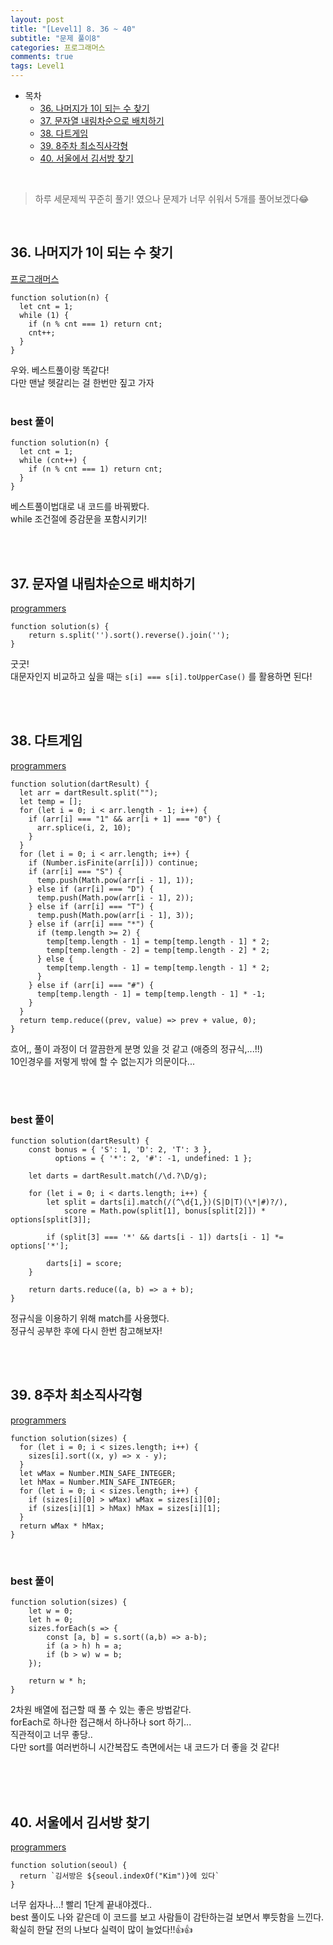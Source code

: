 ```yaml
---
layout: post
title: "[Level1] 8. 36 ~ 40"
subtitle: "문제 풀이8"
categories: 프로그래머스
comments: true
tags: Level1
---
```


- 목차
  - [36. 나머지가 1이 되는 수 찾기](#)
  - [37. 문자열 내림차순으로 배치하기](#)
  - [38. 다트게임](#)
  - [39. 8주차 최소직사각형](#)
  - [40. 서울에서 김서방 찾기](#)

<br>

> 하루 세문제씩 꾸준히 풀기! 였으나 문제가 너무 쉬워서 5개를 풀어보겠다😂

<br>

## 36. 나머지가 1이 되는 수 찾기

[프로그래머스](https://programmers.co.kr/learn/courses/30/lessons/87389) <br>

```
function solution(n) {
  let cnt = 1;
  while (1) {
    if (n % cnt === 1) return cnt;
    cnt++;
  }
}
```

우와. 베스트풀이랑 똑같다!<br>
다만 맨날 헷갈리는 걸 한번만 짚고 가자<br><br>

### best 풀이

```
function solution(n) {
  let cnt = 1;
  while (cnt++) {
    if (n % cnt === 1) return cnt;
  }
}
```

베스트풀이법대로 내 코드를 바꿔봤다.<br>
while 조건절에 증감문을 포함시키기!<br>

<br><br>

## 37. 문자열 내림차순으로 배치하기

[programmers](https://programmers.co.kr/learn/courses/30/lessons/12917) <br>

```
function solution(s) {
    return s.split('').sort().reverse().join('');
}
```

굿굿!<br>
대문자인지 비교하고 싶을 때는 `s[i] === s[i].toUpperCase()` 를 활용하면 된다!<br>


<br><br>

## 38. 다트게임

[programmers](https://programmers.co.kr/learn/courses/30/lessons/17682) <br>

```
function solution(dartResult) {
  let arr = dartResult.split("");
  let temp = [];
  for (let i = 0; i < arr.length - 1; i++) {
    if (arr[i] === "1" && arr[i + 1] === "0") {
      arr.splice(i, 2, 10);
    }
  }
  for (let i = 0; i < arr.length; i++) {
    if (Number.isFinite(arr[i])) continue;
    if (arr[i] === "S") {
      temp.push(Math.pow(arr[i - 1], 1));
    } else if (arr[i] === "D") {
      temp.push(Math.pow(arr[i - 1], 2));
    } else if (arr[i] === "T") {
      temp.push(Math.pow(arr[i - 1], 3));
    } else if (arr[i] === "*") {
      if (temp.length >= 2) {
        temp[temp.length - 1] = temp[temp.length - 1] * 2;
        temp[temp.length - 2] = temp[temp.length - 2] * 2;
      } else {
        temp[temp.length - 1] = temp[temp.length - 1] * 2;
      }
    } else if (arr[i] === "#") {
      temp[temp.length - 1] = temp[temp.length - 1] * -1;
    }
  }
  return temp.reduce((prev, value) => prev + value, 0);
}
```

흐어,, 풀이 과정이 더 깔끔한게 분명 있을 것 같고 (애증의 정규식,...!!)<br>
10인경우를 저렇게 밖에 할 수 없는지가 의문이다...<br><br>

<br>

### best 풀이

```
function solution(dartResult) {
    const bonus = { 'S': 1, 'D': 2, 'T': 3 },
          options = { '*': 2, '#': -1, undefined: 1 };

    let darts = dartResult.match(/\d.?\D/g);

    for (let i = 0; i < darts.length; i++) {
        let split = darts[i].match(/(^\d{1,})(S|D|T)(\*|#)?/),
            score = Math.pow(split[1], bonus[split[2]]) * options[split[3]];

        if (split[3] === '*' && darts[i - 1]) darts[i - 1] *= options['*'];

        darts[i] = score;
    }

    return darts.reduce((a, b) => a + b);
}

```

정규식을 이용하기 위해 match를 사용했다.<br>
정규식 공부한 후에 다시 한번 참고해보자!<br>

<br><br>

## 39. 8주차 최소직사각형

[programmers](https://programmers.co.kr/learn/courses/30/lessons/86491) <br>

```
function solution(sizes) {
  for (let i = 0; i < sizes.length; i++) {
    sizes[i].sort((x, y) => x - y);
  }
  let wMax = Number.MIN_SAFE_INTEGER;
  let hMax = Number.MIN_SAFE_INTEGER;
  for (let i = 0; i < sizes.length; i++) {
    if (sizes[i][0] > wMax) wMax = sizes[i][0];
    if (sizes[i][1] > hMax) hMax = sizes[i][1];
  }
  return wMax * hMax;
}
```

<br>

### best 풀이

```
function solution(sizes) {
    let w = 0;
    let h = 0;
    sizes.forEach(s => {
        const [a, b] = s.sort((a,b) => a-b);
        if (a > h) h = a;
        if (b > w) w = b;
    });

    return w * h;
}
```

2차원 배열에 접근할 때 풀 수 있는 좋은 방법같다.<br>
forEach로 하나한 접근해서 하나하나 sort 하기...<br>
직관적이고 너무 좋당..<br>
다만 sort를 여러번하니 시간복잡도 측면에서는 내 코드가 더 좋을 것 같다!

<br><br><br>

## 40. 서울에서 김서방 찾기

[programmers](https://programmers.co.kr/learn/courses/30/lessons/12919) <br>

```
function solution(seoul) {
  return `김서방은 ${seoul.indexOf("Kim")}에 있다`
}
```

너무 쉽자나...! 빨리 1단계 끝내야겠다..<br>
best 풀이도 나와 같은데 이 코드를 보고 사람들이 감탄하는걸 보면서 뿌듯함을 느낀다.<br>
확실히 한달 전의 나보다 실력이 많이 늘었다!!👍👍

